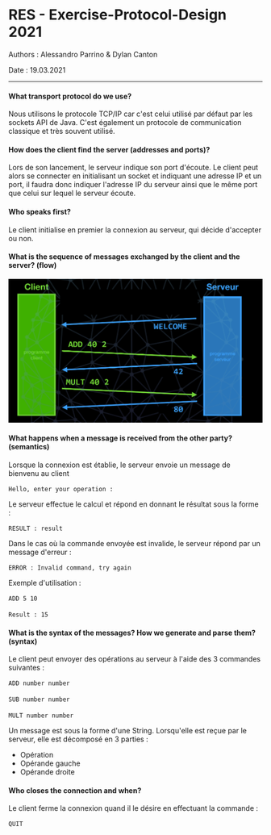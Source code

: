 # RES - Exercise-Protocol-Design 2021

Authors : Alessandro Parrino & Dylan Canton 

Date : 19.03.2021

---



#### What transport protocol do we use?

Nous utilisons le protocole TCP/IP car c'est celui utilisé par défaut par les sockets API de Java. C'est également un protocole de communication classique et très souvent utilisé.



#### How does the client find the server (addresses and ports)?

Lors de son lancement, le serveur indique son port d'écoute. Le client peut alors se connecter en initialisant un socket et indiquant une adresse IP et un port, il faudra donc indiquer l'adresse IP du serveur ainsi que le même port que celui sur lequel le serveur écoute. 



#### Who speaks first?

Le client initialise en premier la connexion au serveur, qui décide d'accepter ou non. 



#### What is the sequence of messages exchanged by the client and the server? (flow)

![flow](./media/flow.png)



#### What happens when a message is received from the other party? (semantics)

Lorsque la connexion est établie, le serveur envoie un message de bienvenu au client 

```
Hello, enter your operation :
```



Le serveur effectue le calcul et répond en donnant le résultat sous la forme :  

```
RESULT : result
```

Dans le cas où la commande envoyée est invalide, le serveur répond par un message d'erreur : 

```
ERROR : Invalid command, try again
```



Exemple d'utilisation : 

```
ADD 5 10

Result : 15
```



#### What is the syntax of the messages? How we generate and parse them? (syntax)

Le client peut envoyer des opérations au serveur à l'aide des 3 commandes suivantes : 

```
ADD number number

SUB number number

MULT number number
```



Un message est sous la forme d'une String. Lorsqu'elle est reçue par le serveur, elle est décomposé en 3 parties : 

* Opération
* Opérande gauche
* Opérande droite



#### Who closes the connection and when?

Le client ferme la connexion quand il le désire en effectuant la commande : 

```
QUIT
```

